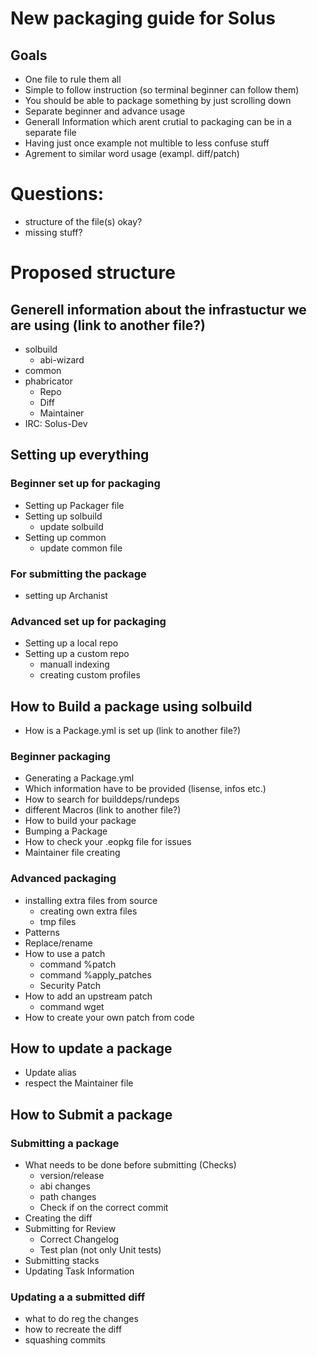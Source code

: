 # New packaging guide for Solus

## Goals

- One file to rule them all
- Simple to follow instruction (so terminal beginner can follow them)
- You should be able to package something by just scrolling down
- Separate beginner and advance usage
- Generall Information which arent crutial to packaging can be in a separate file
- Having just once example not multible to less confuse stuff
- Agrement to similar word usage (exampl. diff/patch)


# Questions:
- structure of the file(s) okay?
- missing stuff?

# Proposed structure

## Generell information about the infrastuctur we are using (link to another file?)
- solbuild
   - abi-wizard
- common
- phabricator
   - Repo
   - Diff
   - Maintainer
- IRC: Solus-Dev

## Setting up everything

### Beginner set up for packaging

- Setting up Packager file
- Setting up solbuild
   - update solbuild
- Setting up common
   - update common file

### For submitting the package

- setting up Archanist

### Advanced set up for packaging

- Setting up a local repo
- Setting up a custom repo
  - manuall indexing
  - creating custom profiles

## How to Build a package using solbuild

- How is a Package.yml is set up (link to another file?)

### Beginner packaging

- Generating a Package.yml
- Which information have to be provided (lisense, infos etc.)
- How to search for builddeps/rundeps
- different Macros (link to another file?)
- How to build your package
- Bumping a Package
- How to check your .eopkg file for issues
- Maintainer file creating

### Advanced packaging

- installing extra files from source
   - creating own extra files
   - tmp files
- Patterns
- Replace/rename
- How to use a patch
   - command %patch
   - command %apply_patches
   - Security Patch
- How to add an upstream patch
   - command wget
- How to create your own patch from code

## How to update a package

- Update alias
- respect the Maintainer file

## How to Submit a package

### Submitting a package

- What needs to be done before submitting (Checks)
   - version/release
   - abi changes
   - path changes
   - Check if on the correct commit
- Creating the diff
- Submitting for Review
   - Correct Changelog
   - Test plan (not only Unit tests)
- Submitting stacks
- Updating Task Information


### Updating a a submitted diff

- what to do reg the changes
- how to recreate the diff
- squashing commits


